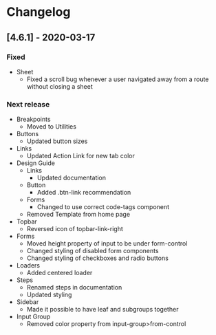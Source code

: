 # Changelog

## [4.6.1] - 2020-03-17

### Fixed

- Sheet
  - Fixed a scroll bug whenever a user navigated away from a route without closing a sheet

### Next release
- Breakpoints
  - Moved to Utilities
- Buttons
  - Updated button sizes
- Links
  - Updated Action Link for new tab color
- Design Guide
  - Links
    - Updated documentation
  - Button
    - Added .btn-link recommendation
  - Forms
    - Changed to use correct code-tags component
  - Removed Template from home page
- Topbar
  - Reversed icon of topbar-link-right
- Forms
  - Moved height property of input to be under form-control
  - Changed styling of disabled form components
  - Changed styling of checkboxes and radio buttons
- Loaders
  - Added centered loader
- Steps
  - Renamed steps in documentation
  - Updated styling
- Sidebar
  - Made it possible to have leaf and subgroups together
- Input Group
  - Removed color property from input-group>from-control